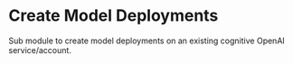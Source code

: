 # Create Model Deployments

Sub module to create model deployments on an existing cognitive OpenAI service/account.

<!-- BEGIN_TF_DOCS -->

<!-- END_TF_DOCS -->